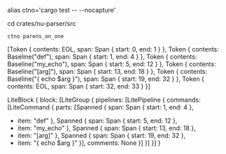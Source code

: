 
alias ctno='cargo test -- --nocapture'

cd crates/nu-parser/src

```
ctno parens_on_one
```

[Token { contents: EOL, span: Span { start: 0, end: 1 } }, Token { contents: Baseline("def"), span: Span { start: 1, end: 4 } }, Token { contents: Baseline("my_echo"), span: Span { start: 5, end: 12 } }, Token { contents: Baseline("[arg]"), span: Span { start: 13, end: 18 } }, Token { contents: Baseline("{ echo $arg }"), span: Span { start: 19, end: 32 } }, Token { contents: EOL, span: Span { start: 32, end: 33 } }]

LiteBlock { block: [LiteGroup { pipelines: [LitePipeline { commands: [LiteCommand { parts: [Spanned { span: Span { start: 1, end: 4 },
 * item: "def" }, Spanned { span: Span { start: 5, end: 12 },
 * item: "my_echo" }, Spanned { span: Span { start: 13, end: 18 },
 * item: "[arg]" }, Spanned { span: Span { start: 19, end: 32 },
 * item: "{ echo $arg }" }], comments: None }] }] }] }
